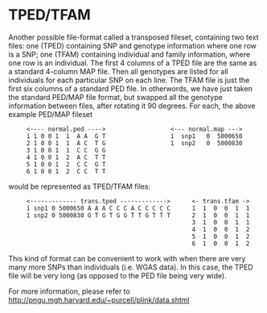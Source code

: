# TPED/TFAM
Another possible file-format called a transposed fileset, containing two text files: one (TPED) containing SNP and genotype information where one row is a SNP; one (TFAM) containing individual and family information, where one row is an individual.
The first 4 columns of a TPED file are the same as a standard 4-column MAP file. Then all genotypes are listed for all individuals for each particular SNP on each line. The TFAM file is just the first six columns of a standard PED file. In otherwords, we have just taken the standard PED/MAP file format, but swapped all the genotype information between files, after rotating it 90 degrees. For each, the above example PED/MAP fileset
```
     <---- normal.ped ---->                  <--- normal.map --->
     1 1 0 0 1  1  A A  G T                  1  snp1   0  5000650
     2 1 0 0 1  1  A C  T G                  1  snp2   0  5000830
     3 1 0 0 1  1  C C  G G
     4 1 0 0 1  2  A C  T T
     5 1 0 0 1  2  C C  G T
     6 1 0 0 1  2  C C  T T
```

would be represented as TPED/TFAM files:
```
     <------------- trans.tped ------------->      <- trans.tfam ->
     1 snp1 0 5000650 A A A C C C A C C C C C      1  1  0  0  1  1
     1 snp2 0 5000830 G T G T G G T T G T T T      2  1  0  0  1  1
                                                   3  1  0  0  1  1
                                                   4  1  0  0  1  2
                                                   5  1  0  0  1  2
                                                   6  1  0  0  1  2
```

This kind of format can be convenient to work with when there are very many more SNPs than individuals (i.e. WGAS data). In this case, the TPED file will be very long (as opposed to the PED file being very wide).

For more information, please refer to http://pngu.mgh.harvard.edu/~purcell/plink/data.shtml 


